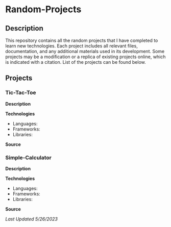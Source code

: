 # Random-Projects
## Description
This repository contains all the random projects that I have completed to learn new technologies. Each project includes all relevant files, documentation, and any additional materials used in its development. Some projects may be a modification or a replica of existing projects online, which is indicated with a citation. List of the projects can be found below.

## Projects
### Tic-Tac-Toe
**Description**

**Technologies**
- Languages:
- Frameworks: 
- Libraries:

**Source**


### Simple-Calculator
**Description**

**Technologies**
- Languages:
- Frameworks: 
- Libraries:

**Source**

_Last Updated 5/26/2023_
